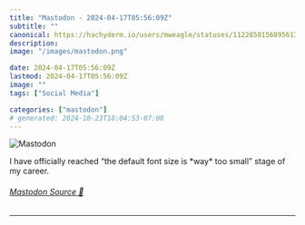 ```yaml
---
title: "Mastodon - 2024-04-17T05:56:09Z"
subtitle: ""
canonical: https://hachyderm.io/users/mweagle/statuses/112285015689561323
description:
image: "/images/mastodon.png"

date: 2024-04-17T05:56:09Z
lastmod: 2024-04-17T05:56:09Z
image: ""
tags: ["Social Media"]

categories: ["mastodon"]
# generated: 2024-10-23T18:04:53-07:00
---
```

![Mastodon](/images/mastodon.png)

<p>I have officially reached “the default font size is *way* too small” stage of my career.</p>


###### [Mastodon Source 🐘](https://hachyderm.io/@mweagle/112285015689561323)

___
